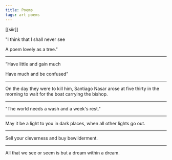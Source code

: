 ```yaml
---
title: Poems 
tags: art poems
---
```


[[siir]]

"I think that I shall never see

A poem lovely as a tree."

---

“Have little and gain much

Have much and be confused”

---


On the day they were to kill him, Santiago Nasar arose at five thirty in the morning to wait for the boat carrying the bishop.

---

"The world needs a wash and a week's rest."

---

May it be a light to you in dark places, when all other lights go out.

---

Sell your cleverness and buy bewilderment.

---

All that we see or seem is but a dream within a dream.


